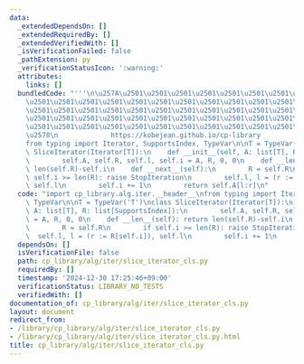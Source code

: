 ```yaml
---
data:
  _extendedDependsOn: []
  _extendedRequiredBy: []
  _extendedVerifiedWith: []
  _isVerificationFailed: false
  _pathExtension: py
  _verificationStatusIcon: ':warning:'
  attributes:
    links: []
  bundledCode: "'''\n\u257A\u2501\u2501\u2501\u2501\u2501\u2501\u2501\u2501\u2501\u2501\
    \u2501\u2501\u2501\u2501\u2501\u2501\u2501\u2501\u2501\u2501\u2501\u2501\u2501\
    \u2501\u2501\u2501\u2501\u2501\u2501\u2501\u2501\u2501\u2501\u2501\u2501\u2501\
    \u2501\u2501\u2501\u2501\u2501\u2501\u2501\u2501\u2501\u2501\u2501\u2501\u2501\
    \u2501\u2501\u2501\u2501\u2501\u2501\u2501\u2501\u2501\u2501\u2501\u2501\u2501\
    \u2578\n             https://kobejean.github.io/cp-library               \n'''\n\
    from typing import Iterator, SupportsIndex, TypeVar\n\nT = TypeVar('T')\nclass\
    \ SliceIterator(Iterator[T]):\n    def __init__(self, A: list[T], R: list[SupportsIndex]):\n\
    \        self.A, self.R, self.l, self.i = A, R, 0, 0\n    def __len__(self): return\
    \ len(self.R)-self.i\n    def __next__(self):\n        R = self.R\n        if\
    \ self.i >= len(R): raise StopIteration\n        self.l, l = (r := R[self.i]),\
    \ self.l\n        self.i += 1\n        return self.A[l:r]\n"
  code: "import cp_library.alg.iter.__header__\nfrom typing import Iterator, SupportsIndex,\
    \ TypeVar\n\nT = TypeVar('T')\nclass SliceIterator(Iterator[T]):\n    def __init__(self,\
    \ A: list[T], R: list[SupportsIndex]):\n        self.A, self.R, self.l, self.i\
    \ = A, R, 0, 0\n    def __len__(self): return len(self.R)-self.i\n    def __next__(self):\n\
    \        R = self.R\n        if self.i >= len(R): raise StopIteration\n      \
    \  self.l, l = (r := R[self.i]), self.l\n        self.i += 1\n        return self.A[l:r]"
  dependsOn: []
  isVerificationFile: false
  path: cp_library/alg/iter/slice_iterator_cls.py
  requiredBy: []
  timestamp: '2024-12-30 17:25:46+09:00'
  verificationStatus: LIBRARY_NO_TESTS
  verifiedWith: []
documentation_of: cp_library/alg/iter/slice_iterator_cls.py
layout: document
redirect_from:
- /library/cp_library/alg/iter/slice_iterator_cls.py
- /library/cp_library/alg/iter/slice_iterator_cls.py.html
title: cp_library/alg/iter/slice_iterator_cls.py
---
```

